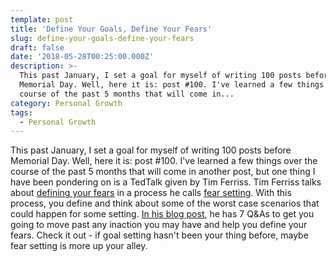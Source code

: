 ```yaml
---
template: post
title: 'Define Your Goals, Define Your Fears'
slug: define-your-goals-define-your-fears
draft: false
date: '2018-05-28T00:25:00.000Z'
description: >-
  This past January, I set a goal for myself of writing 100 posts before
  Memorial Day. Well, here it is: post #100. I've learned a few things over the
  course of the past 5 months that will come in...
category: Personal Growth
tags:
  - Personal Growth
---
```


This past January, I set a goal for myself of writing 100 posts before Memorial Day. Well, here it is: post #100. I've learned a few things over the course of the past 5 months that will come in another post, but one thing I have been pondering on is a TedTalk given by Tim Ferriss. Tim Ferriss talks about [defining your fears](https://www.youtube.com/watch?v=5J6jAC6XxAI) in a process he calls [fear setting](https://tim.blog/2017/05/15/fear-setting/). With this process, you define and think about some of the worst case scenarios that could happen for some setting. [In his blog post](https://tim.blog/2017/05/15/fear-setting/), he has 7 Q&As to get you going to move past any inaction you may have and help you define your fears. Check it out - if goal setting hasn't been your thing before, maybe fear setting is more up your alley.
